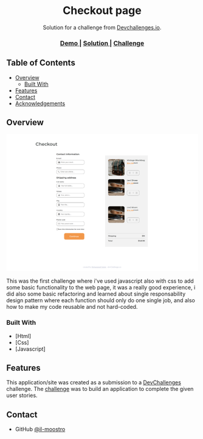 <h1 align="center">Checkout page</h1>

<div align="center">
   Solution for a challenge from  <a href="http://devchallenges.io" target="_blank">Devchallenges.io</a>.
</div>

<div align="center">
  <h3>
    <a href="https://il-mostroo.github.io/DevChallengesio.checkout-page/">
      Demo
    </a>
    <span> | </span>
    <a href="https://{your-url-to-the-solution}">
      Solution
    </a>
    <span> | </span>
    <a href="https://devchallenges.io/challenges/0J1NxxGhOUYVqihwegfO">
      Challenge
    </a>
  </h3>
</div>

## Table of Contents

- [Overview](#overview)
  - [Built With](#built-with)
- [Features](#features)
- [Contact](#contact)
- [Acknowledgements](#acknowledgements)

## Overview

![screenshot](/resources/il-mostroo.github.io_DevChallengesio.checkout-page_.png)

This was the first challenge where i've used javascript also with css to add some basic functionality to the web page, it was a really good experience, i did also some basic refactoring and learned about single responsability design pattern where each function should only do one single job, and also how to make my code reusable and not hard-coded.

### Built With

- [Html]
- [Css]
- [Javascript]

## Features

This application/site was created as a submission to a [DevChallenges](https://devchallenges.io/challenges) challenge. The [challenge](https://devchallenges.io/challenges/0J1NxxGhOUYVqihwegfO) was to build an application to complete the given user stories.

## Contact

- GitHub [@il-moostro](https://github.com/il-moostro)
